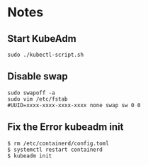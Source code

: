 # Notes
## Start KubeAdm
```
sudo ./kubectl-script.sh
```

## Disable swap
```
sudo swapoff -a
sudo vim /etc/fstab
#UUID=xxxx-xxxx-xxxx-xxxx none swap sw 0 0
```

## Fix the Error kubeadm init
```
$ rm /etc/containerd/config.toml
$ systemctl restart containerd
$ kubeadm init
```
